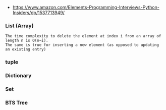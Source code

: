 - https://www.amazon.com/Elements-Programming-Interviews-Python-Insiders/dp/1537713949/
### List (Array) 
```
The time complexity to delete the element at index i from an array of length n is O(n−i).
The same is true for inserting a new element (as opposed to updating an existing entry)
```
### tuple
### Dictionary
### Set
### BTS Tree


